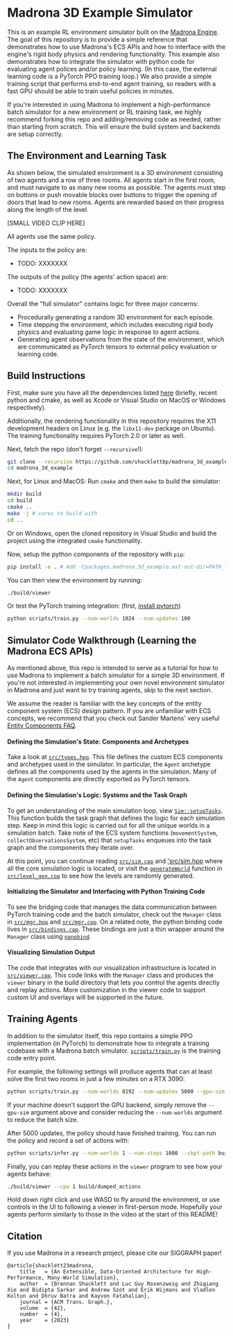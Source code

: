 Madrona 3D Example Simulator
============================

This is an example RL environment simulator built on the [Madrona Engine](https://madrona-engine.github.io). 
The goal of this repository is to provide a simple reference that demonstrates how to use Madrona's ECS APIs and 
how to interface with the engine's rigid body physics and rendering functionality.
This example also demonstrates how to integrate the simulator with python code for evaluating agent polices and/or policy learning. (In this case, the external learning code is a PyTorch PPO training loop.) We also provide a simple training script that performs end-to-end agent training, so readers with a fast GPU should be able to train useful policies in minutes.

If you're interested in using Madrona to implement a high-performance batch simulator for a new environment or RL training task, we highly recommend forking this repo and adding/removing code as needed, rather than starting from scratch. This will ensure the build system and backends are setup correctly.

The Environment and Learning Task
--------------

As shown below, the simulated environment is a 3D environment consisting of two agents and a row of three rooms. All agents start in the first room, and must navigate to as many new rooms as possible. The agents must step on buttons or push movable blocks over buttons to trigger the opening of doors that lead to new rooms. Agents are rewarded based on their progress along the length of the level.

[SMALL VIDEO CLIP HERE]

All agents use the same policy.

The inputs to the policy are:
 * TODO: XXXXXXX

The outputs of the policy (the agents' action space) are:
 * TODO: XXXXXXX

Overall the "full simulator" contains logic for three major concerns:
* Procedurally generating a random 3D environment for each episode.
* Time stepping the environment, which includes executing rigid body physics and evaluating game logic in response to agent actions.
* Generating agent observations from the state of the environment, which are communicated as PyTorch tensors to external policy evaluation or learning code.

Build Instructions
--------
First, make sure you have all the dependencies listed [here](https://github.com/shacklettbp/madrona#dependencies) (briefly, recent python and cmake, as well as Xcode or Visual Studio on MacOS or Windows respectively).

Additionally, the rendering functionality in this repository requires the X11 development headers on Linux (e.g. the `libx11-dev` package on Ubuntu). The training functionality requires PyTorch 2.0 or later as well.

Next, fetch the repo (don't forget `--recursive`!):
```bash
git clone --recursive https://github.com/shacklettbp/madrona_3d_example.git
cd madrona_3d_example
```

Next, for Linux and MacOS: Run `cmake` and then `make` to build the simulator:
```bash
mkdir build
cd build
cmake ..
make -j # cores to build with
cd ..
```

Or on Windows, open the cloned repository in Visual Studio and build
the project using the integrated `cmake` functionality.


Now, setup the python components of the repository with `pip`:
```bash
pip install -e . # Add -Cpackages.madrona_3d_example.ext-out-dir=PATH_TO_YOUR_BUILD_DIR on Windows
```

You can then view the environment by running:
```bash
./build/viewer
```

Or test the PyTorch training integration: (first, [install pytorch](https://pytorch.org/get-started/locally/))
```bash
python scripts/train.py --num-worlds 1024 --num-updates 100
```

Simulator Code Walkthrough (Learning the Madrona ECS APIs)
-----------------------------------------------------------

As mentioned above, this repo is intended to serve as a tutorial for how to use Madrona to implement a batch simulator for a simple 3D environment. If you're not interested in implementing your own novel environment simulator in Madrona and just want to try training agents, skip to the next section.

We assume the reader is familiar with the key concepts of the entity component system (ECS) design pattern.  If you are unfamiliar with ECS concepts, we recommend that you check out Sander Martens' very useful [Entity Components FAQ](https://github.com/SanderMertens/ecs-faq). 

#### Defining the Simulation's State: Components and Archetypes ####

Take a look at [`src/types.hpp`](https://github.com/shacklettbp/madrona_3d_example/blob/main/src/types.hpp#L28). This file defines the custom ECS components and archetypes used in the simulator. In particular, the `Agent` archetype defines all the components used by the agents in the simulation. Many of the `Agent` components are directly exported as PyTorch tensors.

#### Defining the Simulation's Logic: Systems and the Task Graph ####

To get an understanding of the main simulation loop, view [`Sim::setupTasks`](https://github.com/shacklettbp/madrona_3d_example/blob/main/src/sim.cpp#L552). This function builds the task graph that defines the logic for each simulation step. Keep in mind this logic is carried out for all the unique worlds in a simulation batch. Take note of the ECS system functions (`movementSystem`, `collectObservationsSystem`, etc) that `setupTasks` enqueues into the task graph and the components they iterate over.

At this point, you can continue reading [`src/sim.cpp`](https://github.com/shacklettbp/madrona_3d_example/blob/main/src/sim.cpp) and ['src/sim.hpp](https://github.com/shacklettbp/madrona_3d_example/blob/main/src/sim.hpp) where all the core simulation logic is located, or visit the [`generateWorld`](https://github.com/shacklettbp/madrona_3d_example/blob/main/src/level_gen.cpp#L558) function in [`src/level_gen.cpp`](https://github.com/shacklettbp/madrona_3d_example/blob/main/src/level_gen.cpp) to see how the levels are randomly generated.

#### Initializing the Simulator and Interfacing with Python Training Code ####

To see the bridging code that manages the data communication between PyTorch training code and the batch simulator, check out the `Manager` class in [`src/mgr.hpp`](https://github.com/shacklettbp/madrona_3d_example/blob/main/src/mgr.hpp) and [`src/mgr.cpp`](https://github.com/shacklettbp/madrona_3d_example/blob/main/src/mgr.cpp). On a related note, the python binding code lives in [`src/bindings.cpp`](https://github.com/shacklettbp/madrona_3d_example/blob/main/src/mgr.cpp). These bindings are just a thin wrapper around the `Manager` class using [`nanobind`](https://github.com/wjakob/nanobind).

#### Visualizing Simulation Output ####

The code that integrates with our visualization infrastructure is located in [`src/viewer.cpp`](https://github.com/shacklettbp/madrona_3d_example/blob/main/src/viewer.cpp). This code links with the `Manager` class and produces the `viewer` binary in the build directory that lets you control the agents directly and replay actions. More customization in the viewer code to support custom UI and overlays will be supported in the future.

Training Agents 
--------------------------------

In addition to the simulator itself, this repo contains a simple PPO implementation (in PyTorch) to demonstrate how to integrate a training codebase with a Madrona batch simulator. [`scripts/train.py`](https://github.com/shacklettbp/madrona_3d_example/blob/main/scripts/train.py) is the training code entry point.

For example, the following settings will produce agents that can at least solve the first two rooms in just a few minutes on a RTX 3090:
```bash
python scripts/train.py --num-worlds 8192 --num-updates 5000 --gpu-sim --ckpt-dir build/checkpoints/
```

If your machine doesn't support the GPU backend, simply remove the `--gpu-sim` argument above and consider reducing the `--num-worlds` argument to reduce the batch size. 

After 5000 updates, the policy should have finished training. You can run the policy and record a set of actions with:
```bash
python scripts/infer.py --num-worlds 1 --num-steps 1000 --ckpt-path build/checkpoints/5000.pth --action-dump-path build/dumped_actions
```

Finally, you can replay these actions in the `viewer` program to see how your agents behave:
```bash
./build/viewer --cpu 1 build/dumped_actions
```

Hold down right click and use WASD to fly around the environment, or use controls in the UI to following a viewer in first-person mode. Hopefully your agents perform similarly to those in the video at the start of this README!

Citation
--------
If you use Madrona in a research project, please cite our SIGGRAPH paper!

```
@article{shacklett23madrona,
    title   = {An Extensible, Data-Oriented Architecture for High-Performance, Many-World Simulation},
    author  = {Brennan Shacklett and Luc Guy Rosenzweig and Zhiqiang Xie and Bidipta Sarkar and Andrew Szot and Erik Wijmans and Vladlen Koltun and Dhruv Batra and Kayvon Fatahalian},
    journal = {ACM Trans. Graph.},
    volume  = {42},
    number  = {4},
    year    = {2023}
}
```
